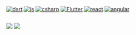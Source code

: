 
 <div>
  <a href="https://github.com/EricoSoaress">

</div>
<div style="display: inline_block"><br>
  <img align="center" alt="dart" src="https://img.shields.io/badge/Dart-0175C2?style=for-the-badge&logo=dart&logoColor=white">
  <img align="center" alt="js"  src="https://img.shields.io/badge/JavaScript-323330?style=for-the-badge&logo=javascript&logoColor=F7DF1E">
  <img align="center" alt="csharp"  src="https://img.shields.io/badge/C%23-239120?style=for-the-badge&logo=c-sharp&logoColor=white">
  <img align="center" alt="Flutter"  src="https://img.shields.io/badge/Flutter-02569B?style=for-the-badge&logo=flutter&logoColor=white">
  <img align="center" alt="react"  src="https://img.shields.io/badge/React-20232A?style=for-the-badge&logo=react&logoColor=61DAFB">
  <img align="center" alt="angular" src="https://img.shields.io/badge/Angular-DD0031?style=for-the-badge&logo=angular&logoColor=white">

  
  ##
 
<div> 
 
  <a href = "mailto:ericogta26@gmail.com"><img src="https://img.shields.io/badge/-Gmail-%23333?style=for-the-badge&logo=gmail&logoColor=white" target="_blank"></a>
  <a href="linkedin.com/in/erico-soares"><img src="https://img.shields.io/badge/-LinkedIn-%230077B5?style=for-the-badge&logo=linkedin&logoColor=white" target="_blank"></a> 
 

 
</div>


